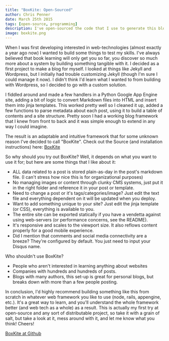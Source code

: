 ```yaml
---
title: "BoxKite: Open-Sourced"
author: Chris Penner
date: March 25th 2015
tags: [open-source, programming]
description: I've open-sourced the code that I use to generate this blog.
image: boxkite.png
---
```


When I was first developing interested in web-technologies (almost exactly a
year ago now) I wanted to build some things to test my skills. I've always
believed that book learning will only get you so far, you discover so much
more about a system by building something tangible with it. I decided as a
first project to make a blog for myself. I looked at things like Jekyll and
Wordpress, but I initially had trouble customizing Jekyll (though I'm sure I
could manage it now). I didn't think I'd learn what I wanted to from building
with Wordpress, so I decided to go with a custom solution.

I fiddled around and made a few handlers in a Python Google App Engine site,
adding a bit of logic to convert Markdown files into HTML and insert them
into jinja templates. This worked pretty well so I cleaned it up, added a few
functions to parse metadata about each post, using it to build a table of
contents and a site structure. Pretty soon I had a working blog framework that
I knew from front to back and it was simple enough to extend in any way I could
imagine.

The result is an adaptable and intuitive framework that for some unknown reason
I've decided to call "BoxKite". Check out the Source (and installation
instructions) here: [BoxKite](http://github.com/ChrisPenner/BoxKite)

So why should you try out BoxKite? Well, it depends on what you want to use it
for; but here are some things that I like about it:

* ALL data related to a post is stored plain-as-day in the post's markdown
    file. (I can't stress how nice this is for organizational purposes)
* No managing images or content through clunky CMS systems, just put it in the
    right folder and reference it in your post or template.
* Need to change a post or it's tags/categories/image? Just edit the text file
    and everything dependent on it will be updated when you deploy.
* Want to add something unique to your site? Just edit the jinja template (or
    CSS), everything is available to you.
* The entire site can be exported statically if you have a vendetta against
    using web-servers (or performance concerns, see the README).
* It's responsive and scales to the viewport size. It also reflows content
    properly for a good mobile experience.
* Did I mention that comments and social media connectivity are a breeze?
    They're configured by default. You just need to input your Disqus name.

Who shouldn't use BoxKite?

* People who aren't interested in learning anything about websites
* Companies with hundreds and hundreds of posts.
* Blogs with many authors, this set-up is great for personal blogs, but breaks
    down with more than a few people posting.

In conclusion, I'd highly recommend building something like this from scratch
in whatever web framework you like to use (node, rails, appengine, etc.). It's
a great way to learn, and you'll understand the whole framework better (and web
tech as a whole) as a result. This is actually my first try at open-source and
any sort of distributable project, so take it with a grain of salt, but take a look
at it, mess around with it, and let me know what you think! Cheers!

[BoxKite at Github](http://github.com/ChrisPenner/BoxKite)
